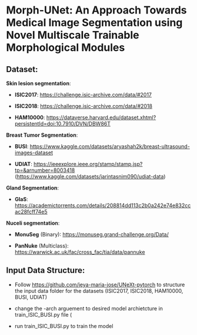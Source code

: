 # Morph-UNet: An Approach Towards Medical Image Segmentation using Novel Multiscale Trainable  Morphological Modules
## **Dataset**:

**Skin lesion segmentation**:

- **ISIC2017**: https://challenge.isic-archive.com/data/#2017

* **ISIC2018**: https://challenge.isic-archive.com/data/#2018

+ **HAM10000**: https://dataverse.harvard.edu/dataset.xhtml?persistentId=doi:10.7910/DVN/DBW86T
  
**Breast Tumor Segmentation**:

- **BUSI**: https://www.kaggle.com/datasets/aryashah2k/breast-ultrasound-images-dataset

+ **UDIAT**: https://ieeexplore.ieee.org/stamp/stamp.jsp?tp=&arnumber=8003418 (https://www.kaggle.com/datasets/jarintasnim090/udiat-data)

**Gland Segmentation**:

- **GlaS**: https://academictorrents.com/details/208814dd113c2b0a242e74e832ccac28fcff74e5

**Nuceli segmentation**:

- **MonuSeg** (Binary): https://monuseg.grand-challenge.org/Data/
+ **PanNuke** (Multiclass): https://warwick.ac.uk/fac/cross_fac/tia/data/pannuke

## **Input Data Structure**:
- Follow https://github.com/jeya-maria-jose/UNeXt-pytorch to structure the input data folder for the datasets (ISIC2017, ISIC2018, HAM10000, BUSI, UDIAT)

- change the -arch arguement to desired model archietcture in train_ISIC_BUSI.py file (
- run train_ISIC_BUSI.py to train the model

